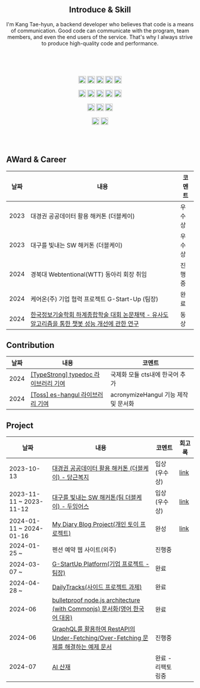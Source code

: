 <div align="center">
  <div>

  <h2 align="center">
 Introduce & Skill
</h2>
I'm Kang Tae-hyun, a backend developer who believes that code is a means of communication. Good code can communicate with the program, team members, and even the end users of the service. That's why I always strive to produce high-quality code and performance.

<br><br>
<br>

<img src="https://img.shields.io/badge/typescript-%23007ACC.svg?style=for-the-badge&logo=typescript&logoColor=white" height="20"> <img src="https://img.shields.io/badge/javascript-%23323330.svg?style=for-the-badge&logo=javascript&logoColor=%23F7DF1E" height="20"> <img src="https://img.shields.io/badge/java-%23ED8B00.svg?style=for-the-badge&logo=openjdk&logoColor=white" height="20"> <img src="https://img.shields.io/badge/python-3670A0?style=for-the-badge&logo=python&logoColor=ffdd54" height="20"> <img src="https://img.shields.io/badge/node.js-6DA55F?style=for-the-badge&logo=node.js&logoColor=white" height="20"> 

<img src="https://img.shields.io/badge/express.js-%23404d59.svg?style=for-the-badge&logo=express&logoColor=%2361DAFB" height="20"> <img src="https://img.shields.io/badge/-GraphQL-E10098?style=for-the-badge&logo=graphql&logoColor=white" height="20"> <img src="https://img.shields.io/badge/nestjs-%23E0234E.svg?style=for-the-badge&logo=nestjs&logoColor=white" height="20"> <img src="https://img.shields.io/badge/spring-%236DB33F.svg?style=for-the-badge&logo=spring&logoColor=white" height="20"> <img src="https://img.shields.io/badge/-jest-%23C21325?style=for-the-badge&logo=jest&logoColor=white" height="20">

<img src="https://img.shields.io/badge/MongoDB-%234ea94b.svg?style=for-the-badge&logo=mongodb&logoColor=white" height="20"> <img src="https://img.shields.io/badge/mysql-4479A1.svg?style=for-the-badge&logo=mysql&logoColor=white" height="20"> <img src="https://img.shields.io/badge/redis-%23DD0031.svg?style=for-the-badge&logo=redis&logoColor=white" height="20">

<img src="https://img.shields.io/badge/docker-%230db7ed.svg?style=for-the-badge&logo=docker&logoColor=white" height="20"> <img src="https://img.shields.io/badge/nginx-%23009639.svg?style=for-the-badge&logo=nginx&logoColor=white" height="20">

<br>

<br>
<h2 align="left">
 AWard & Career

</h2>

<div align="left">
  
|날짜|내용|코멘트|
|------|---|---|
|2023| 대경권 공공데이터 활용 해커톤 (더블케이) | 우수상 |
|2023| 대구를 빛내는 SW 해커톤 (더블케이) | 우수상 |
|2024| 경북대 Webtentional(WTT) 동아리 회장 취임 |진행중|
|2024| 케어온(주) 기업 협력 프로젝트 G-Start-Up (팀장) |완료|
|2024| [한국정보기술학회 하계종합학술 대회 논문채택 - 유사도 알고리즘을 통한 챗봇 성능 개선에 관한 연구](https://github.com/KNU-K/KNU-K/files/15234497/2.pdf)|동상|
</div>

<h2 align="left">
 Contribution

</h2>

<div align="left">
  
|날짜|내용|코멘트|
|------|---|---|
|2024| [[TypeStrong] typedoc 라이브러리 기여](https://github.com/TypeStrong/typedoc/pull/2602)|국제화 모듈 cts내에 한국어 추가 |
|2024| [[Toss] es-hangul 라이브러리 기여](https://github.com/toss/es-hangul/pull/133)| acronymizeHangul 기능 제작 및 문서화 |
</div>

<h2 align="left">
Project
</h2>

<div align="left">
  
|날짜|내용|코멘트|회고록|
|------|---|---|---|
|2023-10-13|[대경권 공공데이터 활용 해커톤 (더블케이) - 당근복지](https://github.com/KNU-K/welfare_center_guide_SERVER) |입상(우수상)|[link](https://velog.io/@knu-kang/2023-2%ED%95%99%EA%B8%B0-%ED%95%B4%EC%BB%A4%ED%86%A4-%ED%9A%8C%EA%B3%A0%EB%A1%9D)|
|2023-11-11 ~ 2023-11-12|[대구를 빛내는 SW 해커톤(팀 더블케이) - 두잉어스](https://github.com/KNU-K/doing-us) |입상(우수상) |[link](https://velog.io/@knu-kang/2023-2%ED%95%99%EA%B8%B0-%ED%95%B4%EC%BB%A4%ED%86%A4-%ED%9A%8C%EA%B3%A0%EB%A1%9D)|
|2024-01-11 ~ 2024-01-16|[My Diary Blog Project(개인 토이 프로젝트)](https://github.com/KNU-K/my_diary_blog)  |완성|[link](https://velog.io/@knu-kang/2023-%EC%83%81%EB%B0%98%EA%B8%B0-My-Diary-Blog-%ED%86%A0%EC%9D%B4-%ED%94%84%EB%A1%9C%EC%A0%9D%ED%8A%B8-%ED%9A%8C%EA%B3%A0%EB%A1%9D)|
|2024-01-25 ~ | 펜션 예약 웹 사이트(외주) |진행중||
|2024-03-07 ~ |[G-StartUp Platform(기업 프로젝트 - 팀장)](https://github.com/care-on) |완료||
|2024-04-28 ~ |[DailyTracks(사이드 프로젝트 과제)](https://github.com/DailyTracks)|완료||
|2024-06 |[bulletproof node.js architecture (with Commonjs) 문서화(영어 한국어 대응)](https://github.com/KNU-K/bulletproof-node-common-js-project-architecture)|완료||
|2024-06 |[GraphQL를 활용하여 RestAPI의 Under-Fetching/Over-Fetching 문제를 해결하는 예제 문서 ](https://github.com/KNU-K/graphql-ts-practica)|진행중 ||
|2024-07 |[AI 산재](https://github.com/Injury-law-assist)|완료 - 리팩토링중 ||

</div>
</div>
